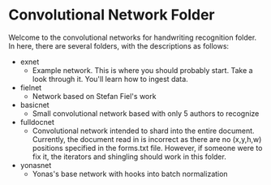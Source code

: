 # Convolutional Network Folder

Welcome to the convolutional networks for handwriting recognition folder. In here, there are several folders, with the descriptions as follows:

* exnet
  - Example network. This is where you should probably start. Take a look through it. You'll learn how to ingest data.
* fielnet
   - Network based on Stefan Fiel's work
* basicnet
   - Small convolutional network based with only 5 authors to recognize
* fulldocnet
   - Convolutional network intended to shard into the entire document. Currently, the document read in is incorrect as there are no (x,y,h,w) positions specified in the forms.txt file. However, if someone were to fix it, the iterators and shingling should work in this folder.
* yonasnet
   - Yonas's base network with hooks into batch normalization
